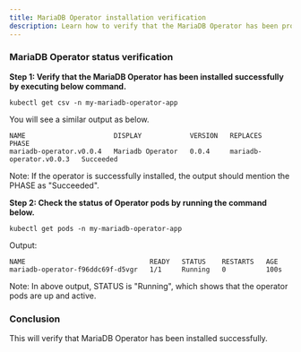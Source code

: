 ```yaml
---
title: MariaDB Operator installation verification
description: Learn how to verify that the MariaDB Operator has been properly installed in the namespace.
---
```



### MariaDB Operator status verification 


**Step 1: Verify that the MariaDB Operator has been installed successfully by executing below command.**


```execute
kubectl get csv -n my-mariadb-operator-app
```

You will see a similar output as below.

```
NAME                      DISPLAY            VERSION   REPLACES                  PHASE
mariadb-operator.v0.0.4   Mariadb Operator   0.0.4     mariadb-operator.v0.0.3   Succeeded
```

Note: If the operator is successfully installed, the output should mention the PHASE as "Succeeded".


**Step 2: Check the status of Operator pods by running the command below.**

```execute
kubectl get pods -n my-mariadb-operator-app
```

Output:

```
NAME                               READY   STATUS    RESTARTS   AGE
mariadb-operator-f96ddc69f-d5vgr   1/1     Running   0          100s
```

Note: In above output, STATUS is "Running", which shows that the operator pods are up and active.


### Conclusion

This will verify that MariaDB Operator has been installed successfully.
